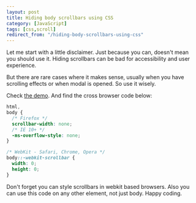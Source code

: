 ```yaml
---
layout: post
title: Hiding body scrollbars using CSS
category: [JavaScript]
tags: [css,scroll]
redirect_from: "/hiding-body-scrollbars-using-css"
---
```


Let me start with a little disclaimer. Just because you can, doesn't mean you should use it. Hiding scrollbars can be bad for accessibility and user experience.

But there are rare cases where it makes sense, usually when you have scrolling effects or when modal is opened. So use it wisely.

Check [the demo](/public/demos/hide-body-scrollbars/). And find the cross browser code below:

<!--more-->

```scss
html,
body {
  /* Firefox */
  scrollbar-width: none;
  /* IE 10+ */
  -ms-overflow-style: none;
}

/* WebKit - Safari, Chrome, Opera */
body::-webkit-scrollbar {
  width: 0;
  height: 0;
}
```

Don't forget you can style scrollbars in webkit based browsers. Also you can use this code on any other element, not just body. Happy coding.
